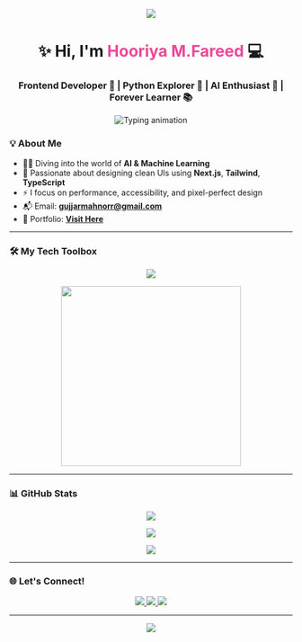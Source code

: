 <!-- 🌸 Soft Animated Header Banner -->
<p align="center">
  <img src="https://capsule-render.vercel.app/api?type=waving&color=F472B6&height=200&section=header&text=Welcome%20to%20My%20World%20💖&fontSize=38&fontAlign=50&fontColor=ffffff" />
</p>

<!-- 💁‍♀️ Name and Subtitle -->
<h1 align="center">✨ Hi, I'm <span style="color:#ec4899;">Hooriya M.Fareed</span> 💻</h1>
<h3 align="center">Frontend Developer 💖 | Python Explorer 🐍 | AI Enthusiast 🤖 | Forever Learner 📚</h3>

<!-- 🖋️ Typing Animation -->
<p align="center">
  <img src="https://readme-typing-svg.demolab.com?font=Fira+Code&size=22&pause=1000&center=true&vCenter=true&width=600&lines=Crafting+beautiful+web+experiences;Building+with+Next.js+and+TailwindCSS;Coding+with+passion+and+creativity" alt="Typing animation" />
</p>


### 💡 About Me

- 👩‍💻 Diving into the world of **AI & Machine Learning**
- 🎨 Passionate about designing clean UIs using **Next.js**, **Tailwind**, **TypeScript**
- ⚡ I focus on performance, accessibility, and pixel-perfect design
- 📬 Email: **gujjarmahnorr@gmail.com**
- 🔗 Portfolio: [**Visit Here**](https://portfolio-by-hooriya-muhammad-fareed.netlify.app/)

---

### 🛠️ My Tech Toolbox

<p align="center">
  <img src="https://skillicons.dev/icons?i=html,css,js,ts,nextjs,react,tailwind,python,git,vscode" />
</p>

<!-- 👩‍💻 Animated Coding Girl -->
<p align="center">
  <img src="https://media.giphy.com/media/RbDKaczqWovIugyJmW/giphy.gif" width="320px" />
</p>

---

### 📊 GitHub Stats

<p align="center">
  <img src="https://github-readme-streak-stats.herokuapp.com?user=hooriyaa&theme=rose_pine&hide_border=false" />
</p>

<p align="center">
  <img src="https://github-readme-stats.vercel.app/api?username=hooriyaa&show_icons=true&theme=rose_pine&hide_border=false&rank_icon=github" />
</p>

<p align="center">
  <img src="https://github-readme-stats.vercel.app/api/top-langs/?username=hooriyaa&layout=compact&theme=rose_pine&hide_border=false" />
</p>

---

### 🌐 Let's Connect!

<p align="center">
  <a href="https://www.linkedin.com/in/hooriya-muhammad-fareed-57a320302/">
    <img src="https://img.shields.io/badge/LinkedIn-%230A66C2.svg?style=for-the-badge&logo=linkedin&logoColor=white" />
  </a>
  <a href="https://www.instagram.com/_hooriya_M.fareed_/">
    <img src="https://img.shields.io/badge/Instagram-%23E4405F.svg?style=for-the-badge&logo=instagram&logoColor=white" />
  </a>
  <a href="https://portfolio-by-hooriya-muhammad-fareed.netlify.app/">
    <img src="https://img.shields.io/badge/Portfolio-%23000000.svg?style=for-the-badge&logo=vercel&logoColor=white" />
  </a>
</p>

---

<!-- 🌷 Aesthetic Footer -->
<p align="center">
  <img src="https://capsule-render.vercel.app/api?type=waving&color=F472B6&height=120&section=footer" />
</p>
